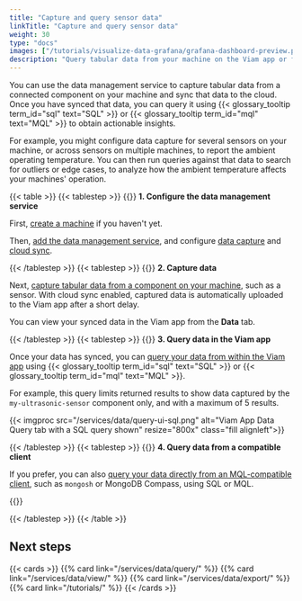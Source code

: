 ```yaml
---
title: "Capture and query sensor data"
linkTitle: "Capture and query sensor data"
weight: 30
type: "docs"
images: ["/tutorials/visualize-data-grafana/grafana-dashboard-preview.png"]
description: "Query tabular data from your machine on the Viam app or from a compatible client."
---
```


You can use the data management service to capture tabular data from a connected component on your machine and sync that data to the cloud.
Once you have synced that data, you can query it using {{< glossary_tooltip term_id="sql" text="SQL" >}} or {{< glossary_tooltip term_id="mql" text="MQL" >}} to obtain actionable insights.

For example, you might configure data capture for several sensors on your machine, or across sensors on multiple machines, to report the ambient operating temperature.
You can then run queries against that data to search for outliers or edge cases, to analyze how the ambient temperature affects your machines' operation.

{{< table >}}
{{< tablestep >}}
{{<imgproc src="/services/icons/data-management.svg" class="fill alignleft" style="max-width: 150px" declaredimensions=true alt="Configure the data management service">}}
**1. Configure the data management service**

First, [create a machine](/cloud/machines/#add-a-new-machine) if you haven't yet.

Then, [add the data management service](/services/data/), and configure [data capture](/services/data/capture/) and [cloud sync](/services/data/cloud-sync/).

{{< /tablestep >}}
{{< tablestep >}}
{{<imgproc src="/services/icons/data-capture.svg" class="fill alignleft" style="max-width: 150px" declaredimensions=true alt="Capture tabular data from a sensor">}}
**2. Capture data**

Next, [capture tabular data from a component on your machine](/services/data/capture/#configure-data-capture-for-individual-components), such as a sensor. With cloud sync enabled, captured data is automatically uploaded to the Viam app after a short delay.

You can view your synced data in the Viam app from the **Data** tab.

{{< /tablestep >}}
{{< tablestep >}}
{{<imgproc src="/services/icons/data-query.svg" class="fill alignleft" style="max-width: 150px" declaredimensions=true alt="Configure the data management service">}}
**3. Query data in the Viam app**

Once your data has synced, you can [query your data from within the Viam app](/services/data/query/#query-tabular-data-in-the-viam-app) using {{< glossary_tooltip term_id="sql" text="SQL" >}} or {{< glossary_tooltip term_id="mql" text="MQL" >}}.

For example, this query limits returned results to show data captured by the <code>my-ultrasonic-sensor</code> component only, and with a maximum of 5 results.

{{< imgproc src="/services/data/query-ui-sql.png" alt="Viam App Data Query tab with a SQL query shown" resize="800x" class="fill alignleft">}}

{{< /tablestep >}}
{{< tablestep >}}
{{<imgproc src="/services/icons/data-query.svg" class="fill alignleft" style="max-width: 150px" declaredimensions=true alt="Configure the data management service">}}
**4. Query data from a compatible client**

If you prefer, you can also <a href ="/services/data/query/#query-tabular-data-directly-from-a-compatible-client">query your data directly from an MQL-compatible client</a>, such as <code>mongosh</code> or MongoDB Compass, using SQL or MQL.

{{<imgproc src="/services/data/data-query-mongosh-example.png" class="fill alignleft" resize="600x" declaredimensions=true alt="SQL query in mongosh filtering by machine, component, and specific data readings">}}

{{< /tablestep >}}
{{< /table >}}

## Next steps

{{< cards >}}
{{% card link="/services/data/query/" %}}
{{% card link="/services/data/view/" %}}
{{% card link="/services/data/export/" %}}
{{% card link="/tutorials/" %}}
{{< /cards >}}
